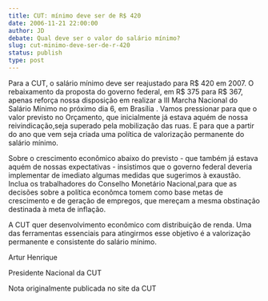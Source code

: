 ```yaml
---
title: CUT: mínimo deve ser de R$ 420
date: 2006-11-21 22:00:00
author: JD
debate: Qual deve ser o valor do salário mínimo?
slug: cut-minimo-deve-ser-de-r-420
status: publish 
type: post
---
```


Para a CUT, o salário mínimo deve ser reajustado para R$ 420 em 2007. O rebaixamento da proposta do governo federal, em R$ 375 para R$ 367, apenas reforça nossa disposição em realizar a III Marcha Nacional do Salário Mínimo no próximo dia 6, em Brasília . Vamos pressionar para que o valor previsto no Orçamento, que inicialmente já estava aquém de nossa reivindicação,seja superado pela mobilização das ruas. E para que a partir do ano que vem seja criada uma política de valorização permanente do salário mínimo.  

  

Sobre o crescimento econômico abaixo do previsto - que também já estava aquém de nossas expectativas - insistimos que o governo federal deveria implementar de imediato algumas medidas que sugerimos à exaustão. Inclua os trabalhadores do Conselho Monetário Nacional,para que as decisões sobre a política econômca tomem como base metas de crescimento e de geração de empregos, que mereçam a mesma obstinação destinada à meta de inflação.  

  

A CUT quer desenvolvimento econômico com distribuição de renda. Uma das ferramentas essenciais para atingirmos esse objetivo é a valorização permanente e consistente do salário mínimo.  

  

Artur Henrique  

Presidente Nacional da CUT  

  

Nota originalmente publicada no site da CUT
